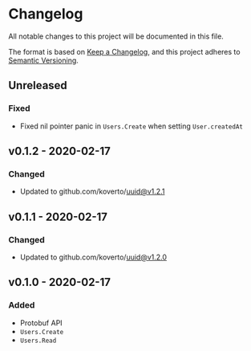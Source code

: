 # Changelog

All notable changes to this project will be documented in this file.

The format is based on [Keep a Changelog][], and this project adheres to
[Semantic Versioning][].

## Unreleased

### Fixed

- Fixed nil pointer panic in `Users.Create` when setting `User.createdAt`

## v0.1.2 - 2020-02-17

### Changed

- Updated to github.com/koverto/uuid@v1.2.1

## v0.1.1 - 2020-02-17

### Changed

- Updated to github.com/koverto/uuid@v1.2.0

## v0.1.0 - 2020-02-17

### Added

- Protobuf API
- `Users.Create`
- `Users.Read`

[keep a changelog]: https://keepachangelog.com/en/1.0.0/
[semantic versioning]: https://semver.org/spec/v2.0.0.html
